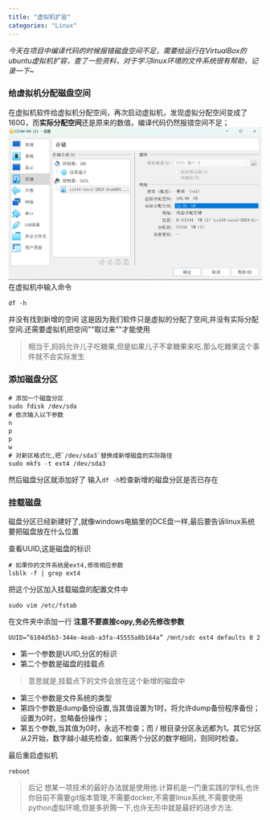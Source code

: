 ```yaml
---
title: "虚拟机扩容"
categories: "Linux"
---
```


*今天在项目中编译代码的时候报错磁盘空间不足，需要给运行在VirtualBox的ubuntu虚拟机扩容，查了一些资料，对于学习linux环境的文件系统很有帮助，记录一下~*


### 给虚拟机分配磁盘空间
在虚拟机软件给虚拟机分配空间，再次启动虚拟机，发现虚拟分配空间变成了160G，而**实际分配空间**还是原来的数值，编译代码仍然报错空间不足；
<img src= "../assets/images/virtual.png">
在虚拟机中输入命令
```
df -h
```
并没有找到新增的空间
这是因为我们软件只是虚拟的分配了空间,并没有实际分配空间.还需要虚拟机把空间""取过来""才能使用
> 相当于,妈妈允许儿子吃糖果,但是如果儿子不拿糖果来吃.那么吃糖果这个事件就不会实际发生
### 添加磁盘分区
```
# 添加一个磁盘分区
sudo fdisk /dev/sda
# 依次输入以下参数
n
p
p
w
# 对新区格式化,把`/dev/sda3`替换成新增磁盘的实际路径
sudo mkfs -t ext4 /dev/sda3
```
然后磁盘分区就添加好了
输入`df -h`检查新增的磁盘分区是否已存在
### 挂载磁盘
磁盘分区已经新建好了,就像windows电脑里的DCE盘一样,最后要告诉linux系统要把磁盘放在什么位置

查看UUID,这是磁盘的标识
```
# 如果你的文件系统是ext4,修改相应参数
lsblk -f | grep ext4
```
把这个分区加入挂载磁盘的配置文件中
```
sudo vim /etc/fstab
```
在文件夹中添加一行
**注意不要直接copy,务必先修改参数**
```
UUID=”6104d5b3-344e-4eab-a3fa-45555a8b164a” /mnt/sdc ext4 defaults 0 2
```
- 第一个参数是UUID,分区的标识
- 第二个参数是磁盘的挂载点
> 意思就是,挂载点下的文件会放在这个新增的磁盘中
- 第三个参数是文件系统的类型
- 第四个参数是dump备份设置,当其值设置为1时，将允许dump备份程序备份；设置为0时，忽略备份操作；
- 第五个参数,当其值为0时，永远不检查；而 / 根目录分区永远都为1。其它分区从2开始，数字越小越先检查，如果两个分区的数字相同，则同时检查。

最后重启虚拟机
```
reboot
```

> 后记 
> 想某一项技术的最好办法就是使用他.计算机是一门重实践的学科,也许你目前不需要git版本管理,不需要docker,不需要linux系统,不需要使用python虚拟环境,但是多折腾一下,也许无形中就是最好的进步方法.
